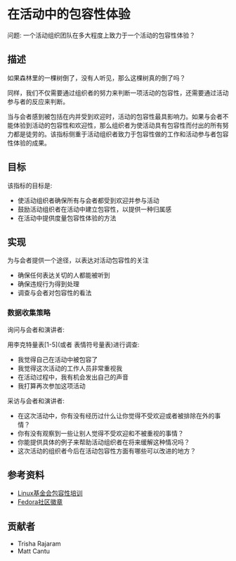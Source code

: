 # 在活动中的包容性体验

问题: 一个活动组织团队在多大程度上致力于一个活动的包容性体验？

## 描述

如果森林里的一棵树倒了，没有人听见，那么这棵树真的倒了吗？

同样，我们不仅需要通过组织者的努力来判断一项活动的包容性，还需要通过活动参与者的反应来判断。

当与会者感到被包括在内并受到欢迎时，活动的包容性最具影响力。如果与会者不能体验到活动的包容性和欢迎性，那么组织者为使活动具有包容性而付出的所有努力都是徒劳的。该指标侧重于活动组织者致力于包容性做的工作和活动参与者包容性体验的成果。 

## 目标

该指标的目标是:
 - 使活动组织者确保所有与会者都受到欢迎并参与活动
 - 鼓励活动组织者在活动中建立包容性，以提供一种归属感
 - 在活动中提供度量包容性体验的方法

## 实现

为与会者提供一个途径，以表达对活动包容性的关注
 - 确保任何表达关切的人都能被听到
 - 确保违规行为得到处理
 - 调查与会者对包容性的看法

### 数据收集策略

询问与会者和演讲者:

用李克特量表[1-5](或者 表情符号量表)进行调查:
 - 我觉得自己在活动中被包容了
 - 我觉得这次活动的工作人员非常重视我
 - 在活动过程中，我有机会发出自己的声音
 - 我打算再次参加这项活动
	
采访与会者和演讲者:
 - 在这次活动中，你有没有经历过什么让你觉得不受欢迎或者被排除在外的事情？
 - 你有没有观察到一些让别人觉得不受欢迎和不被重视的事情？
 - 你能提供具体的例子来帮助活动组织者在将来缓解这种情况吗？
 - 这次活动的组织者今后在活动包容性方面有哪些可以改进的地方？

## 参考资料

 - [Linux基金会包容性培训](https://www.techrepublic.com/article/the-linux-foundation-launches-free-online-inclusivity-training/) 
 - [Fedora社区徽章](https://badges.fedoraproject.org/badge/inclusive-open-source-community-orientation) 

## 贡献者

 - Trisha Rajaram
 - Matt Cantu
